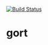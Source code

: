 [![Build Status](https://travis-ci.org/yoyodesign/gort.svg?branch=master)](https://travis-ci.org/yoyodesign/gort)

# gort
